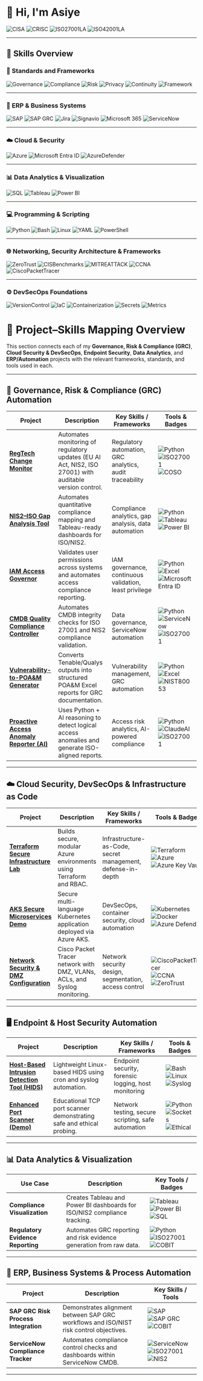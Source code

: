 # 👋 Hi, I'm Asiye
![CISA](https://img.shields.io/badge/CISA-red?style=flat-square)
![CRISC](https://img.shields.io/badge/CRISC-darkgreen?style=flat-square)
![ISO27001LA](https://img.shields.io/badge/ISO%2027001%20Lead%20Auditor-blueviolet?style=flat-square)
![ISO42001LA](https://img.shields.io/badge/ISO%2042001%20Lead%20Auditor-darkblue?style=flat-square)

---

## 🧩 Skills Overview

### 🎯 Standards and Frameworks
![Governance](https://img.shields.io/badge/Governance-COSO-blue?style=flat-square)
![Compliance](https://img.shields.io/badge/Compliance-ISO27001-success?style=flat-square)
![Risk](https://img.shields.io/badge/Risk-NIST800--53-orange?style=flat-square)
![Privacy](https://img.shields.io/badge/Privacy-GDPR-yellow?style=flat-square)
![Continuity](https://img.shields.io/badge/Continuity-ISO22301-lightgrey?style=flat-square)
![Framework](https://img.shields.io/badge/Framework-COBIT-purple?style=flat-square)

---

### 🧠 ERP & Business Systems
![SAP](https://img.shields.io/badge/SAP_S%2F4HANA-0FAAFF?style=flat-square&logo=sap&logoColor=white)
![SAP GRC](https://img.shields.io/badge/SAP_GRC-0FAAFF?style=flat-square&logo=sap&logoColor=white)
![Jira](https://img.shields.io/badge/Jira-0052CC?style=flat-square&logo=jira&logoColor=white)
![Signavio](https://img.shields.io/badge/Signavio-FF69B4?style=flat-square)
![Microsoft 365](https://img.shields.io/badge/Microsoft_365-D83B01?style=flat-square&logo=microsoftoffice&logoColor=white)
![ServiceNow](https://img.shields.io/badge/ServiceNow-13A564?style=flat-square&logo=servicenow&logoColor=white)

---

### ☁️ Cloud & Security
![Azure](https://img.shields.io/badge/Azure-0078D4?style=flat-square&logo=microsoftazure&logoColor=white)
![Microsoft Entra ID](https://img.shields.io/badge/Microsoft_Entra_ID-0078D4?style=flat-square&logo=microsoft&logoColor=white)
![AzureDefender](https://img.shields.io/badge/Azure_Defender_for_Cloud-0078D4?style=flat-square&logo=microsoft&logoColor=white)

---

### 📊 Data Analytics & Visualization
![SQL](https://img.shields.io/badge/SQL-316192?style=flat-square&logo=postgresql&logoColor=white)
![Tableau](https://img.shields.io/badge/Tableau-E97627?style=flat-square&logo=tableau&logoColor=white)
![Power BI](https://img.shields.io/badge/Power_BI-F2C811?style=flat-square&logo=powerbi&logoColor=black)

---

### 💻 Programming & Scripting
![Python](https://img.shields.io/badge/Python-3776AB?style=flat-square&logo=python&logoColor=white)
![Bash](https://img.shields.io/badge/Bash-121011?style=flat-square&logo=gnu-bash&logoColor=white)
![Linux](https://img.shields.io/badge/Linux-FCC624?style=flat-square&logo=linux&logoColor=black)
![YAML](https://img.shields.io/badge/YAML-000000?style=flat-square&logo=yaml&logoColor=white)
![PowerShell](https://img.shields.io/badge/PowerShell-5391FE?style=flat-square&logo=powershell&logoColor=white)

---

### 🌐 Networking, Security Architecture & Frameworks
![ZeroTrust](https://img.shields.io/badge/Framework-Zero%20Trust%20Architecture%20(NIST%20800--207)-blue?style=flat-square)
![CISBenchmarks](https://img.shields.io/badge/Security%20Baseline-CIS%20Benchmarks-green?style=flat-square)
![MITREATTACK](https://img.shields.io/badge/Threat%20Model-MITRE%20ATT&CK%20Enterprise-orange?style=flat-square)
![CCNA](https://img.shields.io/badge/Networking-Fundamentals%20(CCNA)-lightgrey?style=flat-square)
![CiscoPacketTracer](https://img.shields.io/badge/Simulation-Cisco%20Packet%20Tracer-blueviolet?style=flat-square)

---

### ⚙️ DevSecOps Foundations
![VersionControl](https://img.shields.io/badge/Version%20Control-Git%20%7C%20GitHub%20Actions%20%7C%20GitLab%20CI%2FCD-orange?style=flat-square)
![IaC](https://img.shields.io/badge/Infrastructure%20as%20Code-Terraform%20%7C%20Ansible%20%7C%20Azure%20Defender-blue?style=flat-square)
![Containerization](https://img.shields.io/badge/Containerization-Docker%20%7C%20Kubernetes%20%7C%20Helm-0db7ed?style=flat-square)
![Secrets](https://img.shields.io/badge/Secrets%20Management-Vault%20%7C%20AWS%20Secrets%20Manager%20%7C%20Azure%20Key%20Vault-darkgreen?style=flat-square)
![Metrics](https://img.shields.io/badge/Metrics%20%26%20Alerting-Prometheus%20%7C%20Grafana-red?style=flat-square)


# 🧩 Project–Skills Mapping Overview

This section connects each of my **Governance, Risk & Compliance (GRC)**, **Cloud Security & DevSecOps**, **Endpoint Security**, **Data Analytics**, and **ERP/Automation** projects with the relevant frameworks, standards, and tools used in each.

---

## 🧠 **Governance, Risk & Compliance (GRC) Automation**

| Project | Description | Key Skills / Frameworks | Tools & Badges |
|----------|--------------|--------------------------|----------------|
| [**RegTech Change Monitor**](https://github.com/asi-im-bir/regtech-change-monitor) | Automates monitoring of regulatory updates (EU AI Act, NIS2, ISO 27001) with auditable version control. | Regulatory automation, GRC analytics, audit traceability | ![Python](https://img.shields.io/badge/Python-3776AB?style=flat-square&logo=python&logoColor=white) ![ISO27001](https://img.shields.io/badge/Compliance-ISO27001-success?style=flat-square) ![COSO](https://img.shields.io/badge/Governance-COSO-blue?style=flat-square) |
| [**NIS2–ISO Gap Analysis Tool**](https://github.com/asi-im-bir/NIS2-ISO-Gap-Analysis-Tool) | Automates quantitative compliance mapping and Tableau-ready dashboards for ISO/NIS2. | Compliance analytics, gap analysis, data automation | ![Python](https://img.shields.io/badge/Python-3776AB?style=flat-square&logo=python&logoColor=white) ![Tableau](https://img.shields.io/badge/Tableau-E97627?style=flat-square&logo=tableau&logoColor=white) ![Power BI](https://img.shields.io/badge/Power_BI-F2C811?style=flat-square&logo=powerbi&logoColor=black) |
| [**IAM Access Governor**](https://github.com/asi-im-bir/IAM-Access-Governor-public) | Validates user permissions across systems and automates access compliance reporting. | IAM governance, continuous validation, least privilege | ![Python](https://img.shields.io/badge/Python-3776AB?style=flat-square&logo=python&logoColor=white) ![Excel](https://img.shields.io/badge/Excel-217346?style=flat-square&logo=microsoftexcel&logoColor=white) ![Microsoft Entra ID](https://img.shields.io/badge/Microsoft_Entra_ID-0078D4?style=flat-square&logo=microsoft&logoColor=white) |
| [**CMDB Quality Compliance Controller**](https://github.com/asi-im-bir/CMDB-Quality-Compliance-Controller-CMDB-QC-) | Automates CMDB integrity checks for ISO 27001 and NIS2 compliance validation. | Data governance, ServiceNow automation | ![Python](https://img.shields.io/badge/Python-3776AB?style=flat-square&logo=python&logoColor=white) ![ServiceNow](https://img.shields.io/badge/ServiceNow-13A564?style=flat-square&logo=servicenow&logoColor=white) ![ISO27001](https://img.shields.io/badge/Compliance-ISO27001-success?style=flat-square) |
| [**Vulnerability-to-POA&M Generator**](https://github.com/asi-im-bir/Vulnerability-to-POA-M-Generator) | Converts Tenable/Qualys outputs into structured POA&M Excel reports for GRC documentation. | Vulnerability management, GRC automation | ![Python](https://img.shields.io/badge/Python-3776AB?style=flat-square&logo=python&logoColor=white) ![Excel](https://img.shields.io/badge/Excel-217346?style=flat-square&logo=microsoftexcel&logoColor=white) ![NIST80053](https://img.shields.io/badge/Risk-NIST800--53-orange?style=flat-square) |
| [**Proactive Access Anomaly Reporter (AI)**](https://github.com/asi-im-bir/anomaly-reporter) | Uses Python + AI reasoning to detect logical access anomalies and generate ISO-aligned reports. | Access risk analytics, AI-powered compliance | ![Python](https://img.shields.io/badge/Python-3776AB?style=flat-square&logo=python&logoColor=white) ![ClaudeAI](https://img.shields.io/badge/AI-Claude%20AI-purple?style=flat-square) ![ISO27001](https://img.shields.io/badge/Compliance-ISO27001-success?style=flat-square) |

---

## ☁️ **Cloud Security, DevSecOps & Infrastructure as Code**

| Project | Description | Key Skills / Frameworks | Tools & Badges |
|----------|--------------|--------------------------|----------------|
| [**Terraform Secure Infrastructure Lab**](https://github.com/asi-im-bir/TerraformSecureInfraLab) | Builds secure, modular Azure environments using Terraform and RBAC. | Infrastructure-as-Code, secret management, defense-in-depth | ![Terraform](https://img.shields.io/badge/Terraform-844FBA?style=flat-square&logo=terraform&logoColor=white) ![Azure](https://img.shields.io/badge/Azure-0078D4?style=flat-square&logo=microsoftazure&logoColor=white) ![Azure Key Vault](https://img.shields.io/badge/Secrets-Azure%20Key%20Vault-darkgreen?style=flat-square) |
| [**AKS Secure Microservices Demo**](https://github.com/asi-im-bir/aks-secure-microservices_public) | Secure multi-language Kubernetes application deployed via Azure AKS. | DevSecOps, container security, cloud automation | ![Kubernetes](https://img.shields.io/badge/Kubernetes-326CE5?style=flat-square&logo=kubernetes&logoColor=white) ![Docker](https://img.shields.io/badge/Docker-0db7ed?style=flat-square&logo=docker&logoColor=white) ![Azure Defender](https://img.shields.io/badge/Azure_Defender_for_Cloud-0078D4?style=flat-square&logo=microsoft&logoColor=white) |
| [**Network Security & DMZ Configuration**](https://github.com/asi-im-bir/network-security-design) | Cisco Packet Tracer network with DMZ, VLANs, ACLs, and Syslog monitoring. | Network security design, segmentation, access control | ![CiscoPacketTracer](https://img.shields.io/badge/Simulation-Cisco%20Packet%20Tracer-blueviolet?style=flat-square) ![CCNA](https://img.shields.io/badge/Networking-Fundamentals%20(CCNA)-lightgrey?style=flat-square) ![ZeroTrust](https://img.shields.io/badge/Framework-Zero%20Trust%20Architecture%20(NIST%20800--207)-blue?style=flat-square) |

---

## 🖥️ **Endpoint & Host Security Automation**

| Project | Description | Key Skills / Frameworks | Tools & Badges |
|----------|--------------|--------------------------|----------------|
| [**Host-Based Intrusion Detection Tool (HIDS)**](https://github.com/asi-im-bir/hostbased-intrusion-detection-tool) | Lightweight Linux-based HIDS using cron and syslog automation. | Endpoint security, forensic logging, host monitoring | ![Bash](https://img.shields.io/badge/Bash-121011?style=flat-square&logo=gnu-bash&logoColor=white) ![Linux](https://img.shields.io/badge/Linux-FCC624?style=flat-square&logo=linux&logoColor=black) ![Syslog](https://img.shields.io/badge/Logging-Syslog-green?style=flat-square) |
| [**Enhanced Port Scanner (Demo)**](https://github.com/asi-im-bir/enhanced-port-scanner-public) | Educational TCP port scanner demonstrating safe and ethical probing. | Network testing, secure scripting, safe automation | ![Python](https://img.shields.io/badge/Python-3776AB?style=flat-square&logo=python&logoColor=white) ![Sockets](https://img.shields.io/badge/Network-Sockets-blue?style=flat-square) ![Ethical](https://img.shields.io/badge/Ethical-Safe%20Testing-lightgrey?style=flat-square) |

---

## 📊 **Data Analytics & Visualization**

| Use Case | Description | Key Tools / Badges |
|-----------|-------------|--------------------|
| **Compliance Visualization** | Creates Tableau and Power BI dashboards for ISO/NIS2 compliance tracking. | ![Tableau](https://img.shields.io/badge/Tableau-E97627?style=flat-square&logo=tableau&logoColor=white) ![Power BI](https://img.shields.io/badge/Power_BI-F2C811?style=flat-square&logo=powerbi&logoColor=black) ![SQL](https://img.shields.io/badge/SQL-316192?style=flat-square&logo=postgresql&logoColor=white) |
| **Regulatory Evidence Reporting** | Automates GRC reporting and risk evidence generation from raw data. | ![Python](https://img.shields.io/badge/Python-3776AB?style=flat-square&logo=python&logoColor=white) ![ISO27001](https://img.shields.io/badge/Compliance-ISO27001-success?style=flat-square) ![COBIT](https://img.shields.io/badge/Framework-COBIT-purple?style=flat-square) |

---

## 🧠 **ERP, Business Systems & Process Automation**

| Project | Description | Key Skills / Tools |
|----------|--------------|--------------------|
| **SAP GRC Risk Process Integration** | Demonstrates alignment between SAP GRC workflows and ISO/NIST risk control objectives. | ![SAP](https://img.shields.io/badge/SAP_S%2F4HANA-0FAAFF?style=flat-square&logo=sap&logoColor=white) ![SAP GRC](https://img.shields.io/badge/SAP_GRC-0FAAFF?style=flat-square&logo=sap&logoColor=white) ![COBIT](https://img.shields.io/badge/Framework-COBIT-purple?style=flat-square) |
| **ServiceNow Compliance Tracker** | Automates compliance control checks and dashboards within ServiceNow CMDB. | ![ServiceNow](https://img.shields.io/badge/ServiceNow-13A564?style=flat-square&logo=servicenow&logoColor=white) ![ISO27001](https://img.shields.io/badge/ISO27001-Compliance-success?style=flat-square) ![NIS2](https://img.shields.io/badge/NIS2-EU%20Directive-blue?style=flat-square) |

---



